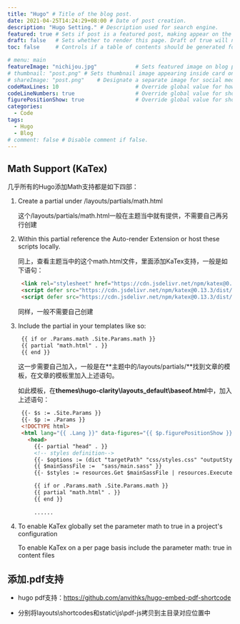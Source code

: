 ```yaml
---
title: "Hugo" # Title of the blog post.
date: 2021-04-25T14:24:29+08:00 # Date of post creation.
description: "Hugo Setting." # Description used for search engine.
featured: true # Sets if post is a featured post, making appear on the home page side bar.
draft: false   # Sets whether to render this page. Draft of true will not be rendered.
toc: false     # Controls if a table of contents should be generated for first-level links automatically.

# menu: main
featureImage: "nichijou.jpg"            # Sets featured image on blog post.
# thumbnail: "post.png" # Sets thumbnail image appearing inside card on homepage.
# shareImage: "post.png"    # Designate a separate image for social media sharing.
codeMaxLines: 10                        # Override global value for how many lines within a code block before auto-collapsing.
codeLineNumbers: true                   # Override global value for showing of line numbers within code block.
figurePositionShow: true                # Override global value for showing the figure label.
categories:
  - Code
tags:
  - Hugo
  - Blog
# comment: false # Disable comment if false.
---
```


## Math Support (KaTex)

几乎所有的Hugo添加Math支持都是如下四部：

1. Create a partial under /layouts/partials/math.html

   这个/layouts/partials/math.html一般在主题当中就有提供，不需要自己再另行创建

2. Within this partial reference the Auto-render Extension or host these scripts locally.
   
   同上，查看主题当中的这个math.html文件，里面添加KaTex支持，一般是如下语句：
   ```html
    <link rel="stylesheet" href="https://cdn.jsdelivr.net/npm/katex@0.13.3/dist/katex.min.css" integrity="sha384-ThssJ7YtjywV52Gj4JE/1SQEDoMEckXyhkFVwaf4nDSm5OBlXeedVYjuuUd0Yua+" crossorigin="anonymous">
    <script defer src="https://cdn.jsdelivr.net/npm/katex@0.13.3/dist/katex.min.js" integrity="sha384-Bi8OWqMXO1ta+a4EPkZv7bYGIes7C3krGSZoTGNTAnAn5eYQc7IIXrJ/7ck1drAi" crossorigin="anonymous"></script>
    <script defer src="https://cdn.jsdelivr.net/npm/katex@0.13.3/dist/contrib/auto-render.min.js" integrity="sha384-vZTG03m+2yp6N6BNi5iM4rW4oIwk5DfcNdFfxkk9ZWpDriOkXX8voJBFrAO7MpVl" crossorigin="anonymous" onload="renderMathInElement(document.body);"></script>
   ```
   同样，一般不需要自己创建

3. Include the partial in your templates like so:
   
   ```html
    {{ if or .Params.math .Site.Params.math }}
    {{ partial "math.html" . }}
    {{ end }}
   ```

   这一步需要自己加入，一般是在**主题中的/layouts/partials/**找到文章的模板，在文章的模板里加入上述语句。

   如此模板，在**themes\hugo-clarity\layouts\_default\baseof.html**中，加入上述语句：
   ```html
    {{- $s := .Site.Params }}
    {{- $p := .Params }}
    <!DOCTYPE html>
    <html lang="{{ .Lang }}" data-figures="{{ $p.figurePositionShow }}"{{ if .IsPage }} class="page"{{ end }}{{ if .IsHome }} class="home"{{ end }}{{ with $s.enforceLightMode }} data-mode="lit"{{ end }}{{ with $s.enforceDarkMode }} data-mode="dim"{{ end }}>
      <head>
        {{- partial "head" . }}
        <!-- styles definition-->
        {{- $options := (dict "targetPath" "css/styles.css" "outputStyle" "compressed" "enableSourceMap" "true") -}}
        {{ $mainSassFile :=  "sass/main.sass" }}
        {{- $styles := resources.Get $mainSassFile | resources.ExecuteAsTemplate $mainSassFile . | resources.ToCSS $options | resources.Fingerprint "sha512" }}

        {{ if or .Params.math .Site.Params.math }}
        {{ partial "math.html" . }}
        {{ end }}
    
        ......
   ```

4. To enable KaTex globally set the parameter math to true in a project's configuration
   
   To enable KaTex on a per page basis include the parameter math: true in content files

## 添加.pdf支持


- hugo pdf支持：https://github.com/anvithks/hugo-embed-pdf-shortcode

- 分别将layouts\shortcodes和static\js\pdf-js拷贝到主目录对应位置中
